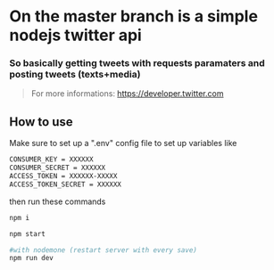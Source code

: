# On the master branch is a simple nodejs twitter api 

### So basically getting tweets with requests paramaters and posting tweets (texts+media)  
> For more informations: https://developer.twitter.com



## How to use
  
  Make sure to set up a ".env" config file to set up variables like 
  
    
```bash
CONSUMER_KEY = XXXXXX
CONSUMER_SECRET = XXXXXX
ACCESS_TOKEN = XXXXXX-XXXXX
ACCESS_TOKEN_SECRET = XXXXXX
```
  then run these commands 
  
```bash
npm i

npm start

#with nodemone (restart server with every save)
npm run dev

```
